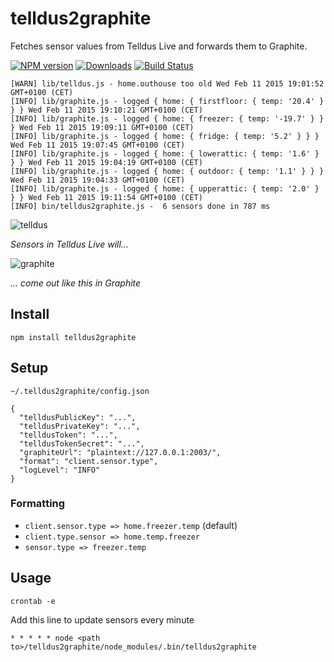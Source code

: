# telldus2graphite
Fetches sensor values from Telldus Live and forwards them to Graphite.

[![NPM version][npm-image]][npm-url] [![Downloads][downloads-image]][npm-url] [![Build Status][travis-image]][travis-url] 

```
[WARN] lib/telldus.js - home.outhouse too old Wed Feb 11 2015 19:01:52 GMT+0100 (CET)
[INFO] lib/graphite.js - logged { home: { firstfloor: { temp: '20.4' } } } Wed Feb 11 2015 19:10:21 GMT+0100 (CET)
[INFO] lib/graphite.js - logged { home: { freezer: { temp: '-19.7' } } } Wed Feb 11 2015 19:09:11 GMT+0100 (CET)
[INFO] lib/graphite.js - logged { home: { fridge: { temp: '5.2' } } } Wed Feb 11 2015 19:07:45 GMT+0100 (CET)
[INFO] lib/graphite.js - logged { home: { lowerattic: { temp: '1.6' } } } Wed Feb 11 2015 19:04:19 GMT+0100 (CET)
[INFO] lib/graphite.js - logged { home: { outdoor: { temp: '1.1' } } } Wed Feb 11 2015 19:04:33 GMT+0100 (CET)
[INFO] lib/graphite.js - logged { home: { upperattic: { temp: '2.0' } } } Wed Feb 11 2015 19:11:54 GMT+0100 (CET)
[INFO] bin/telldus2graphite.js -  6 sensors done in 787 ms
```

![telldus](https://cloud.githubusercontent.com/assets/310634/6113909/d4349f08-b09a-11e4-9c4f-7e871793fac1.png)

_Sensors in Telldus Live will..._

![graphite](https://cloud.githubusercontent.com/assets/310634/6113906/ce7866ee-b09a-11e4-854d-5efff799efae.png)

_... come out like this in Graphite_


## Install
```
npm install telldus2graphite
```

## Setup

``~/.telldus2graphite/config.json``

```
{
  "telldusPublicKey": "...",
  "telldusPrivateKey": "...",
  "telldusToken": "...",
  "telldusTokenSecret": "...",
  "graphiteUrl": "plaintext://127.0.0.1:2003/",
  "format": "client.sensor.type",
  "logLevel": "INFO"
}

```

### Formatting
* ``client.sensor.type => home.freezer.temp`` (default)
* ``client.type.sensor => home.temp.freezer``
* ``sensor.type => freezer.temp``


## Usage
```
crontab -e
```

Add this line to update sensors every minute
```
* * * * * node <path to>/telldus2graphite/node_modules/.bin/telldus2graphite
```

[npm-url]: https://npmjs.org/package/telldus2graphite
[downloads-image]: http://img.shields.io/npm/dm/telldus2graphite.svg
[npm-image]: http://img.shields.io/npm/v/telldus2graphite.svg
[travis-url]: https://travis-ci.org/ashpool/telldus2graphite
[travis-image]: http://img.shields.io/travis/ashpool/telldus2graphite.svg
